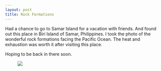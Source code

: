 ```yaml
---
layout: post
title: Rock Formations
---
```


Had a chance to go to Samar Island for a vacation with friends.  And found out this place in Biri Island of Samar, Philippines.  I took the photo of the wonderful rock formations facing the Pacific Ocean.  The heat and exhaustion was worth it after visiting this place.

Hoping to be back in there soon.

<figure>
    <img src="https://farm6.staticflickr.com/5580/15058309892_dd47bbbca6_n.jpg" class="thumbNail img-post" align="left">
</figure>
